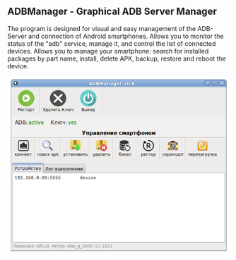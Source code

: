 ADBManager - Graphical ADB Server Manager
---
The program is designed for visual and easy management of the ADB-Server and connection of Android smartphones. Allows you to monitor the status of the "adb" service, manage it, and control the list of connected devices. Allows you to manage your smartphone: search for installed packages by part name, install, delete APK, backup, restore and reboot the device.

![](https://github.com/AKotov-dev/adbmanager/blob/main/ScreenShot/ADBManager.png)

